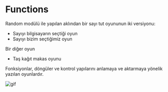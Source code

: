 # Functions
Random modülü ile yapılan aklından bir sayı tut oyununun iki versiyonu:
* Sayıyı bilgisayarın seçtiği oyun
* Sayıyı bizim seçtiğimiz oyun

Bir diğer oyun 
* Taş kağıt makas oyunu

Fonksiyonlar, döngüler ve kontrol yapılarını anlamaya ve aktarmaya yönelik yazılan oyunlardır.

![gif](https://media.giphy.com/media/CogQRwO66H0qRxVSqD/giphy.gif)
